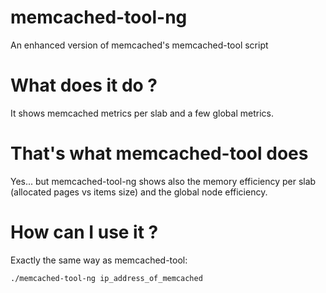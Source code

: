 # memcached-tool-ng

An enhanced version of memcached's memcached-tool script

# What does it do ?

It shows memcached metrics per slab and a few global metrics.

# That's what memcached-tool does

Yes... but memcached-tool-ng shows also the memory efficiency per slab (allocated pages vs items size) and the global node efficiency.

# How can I use it ?

Exactly the same way as memcached-tool:

	./memcached-tool-ng ip_address_of_memcached

